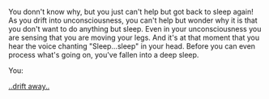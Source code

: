 You donn't know why, but you just can't help but got back to sleep again!
As you drift into unconsciousness, you can't help but wonder why it is that you don't want to do anything but sleep.
Even in your unconsciousness you are sensing that you are moving your legs.
And it's at that moment that you hear the voice chanting "Sleep...sleep" in your head.
Before you can even process what's going on, you've fallen into a deep sleep.

You:

[..drift away..](deep-sleep/deep-sleep.md)